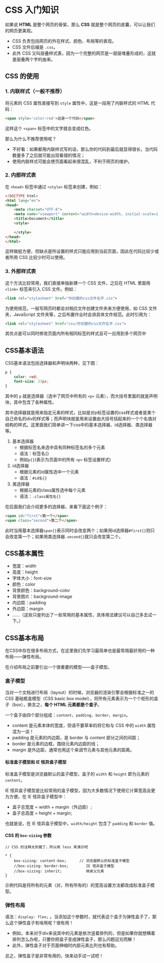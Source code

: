 # CSS 入门知识

如果说 **HTML** 是整个网页的骨架，那么 **CSS** 就是整个网页的皮囊，可以让我们的网页更美观。

- CSS 负责包括网页的外在样式、颜色、布局等的表现。
- CSS 文件后缀是 `.css`。
- 此外 CSS 又叫层叠样式表，因为一个完整的网页是一层层堆叠形成的，这就是层叠两个字的由来。

## CSS 的使用

### 1. 内联样式（一般不推荐）

将元素的 CSS 属性直接写到 `style` 属性中，这是一段用了内联样式的 HTML 代码：

```html
<span style='color:red'>这是一个代码</span>
```

这样这个 `<span>` 标签中的文字就会变成红色。

那么为什么不推荐使用呢？

- 不好看：如果都用内联样式写的话，那么你的代码到最后就显得很长，当代码数量多了之后就可能出现看错的情况；
- 使用内联样式可能会使页面看起来很混乱，不利于网页的维护。

### 2. 内部样式表

在 `<head>` 标签中通过 `<style>` 标签来创建，例如：

```html
<!DOCTYPE html>
<html lang="en">
<head>
    <meta charset="UTF-8">
    <meta name="viewport" content="width=device-width, initial-scale=1.0">
    <title>Document</title>
    <style>
        
    </style>
</head>
</html>
```

这样做挺方便，但缺点是所设置的样式只能应用到当前页面，因此在代码比较少或者所用 CSS 比较少时可以使用。

### 3. 外部样式表

这个方法比较常用，我们直接单独新建一个 CSS 文件，之后在 HTML 里面用 `<link>` 标签来引入 CSS 文件。例如：

```html
<link rel="stylesheet" href="你创建的css文件名字.css">
```

为使用规范，一般写网页时都会对相应文件创建文件夹来方便使用，如 CSS 文件夹，JavaScript 文件夹等，之后布置作业时会讲具体文件规范。此时引用为：

```html
<link rel="stylesheet" href="css/你创建的css文件名字.css">
```

其优点是可以同时修改页面内所有相同标签的样式且可一应用到多个网页中

## CSS基本语法

CSS基本语法包括选择器和声明块两种，见下图：

```css
p {
    color: red;
    font-size: 23px;
}
```

其中的 `p` 就是选择器（选中了网页中所有的 `<p>` 元素），而大括号里面的就是声明块，其中包含了各种属性。  

其中选择器就是用来指定元素的样式，比如是对p标签设置的css样式或者是某个自己命名的div的样式等；而声明块就是用来设置由大括号括起来的一个个名值对结构的样式。这里面我们简单讲一下css中的基本选择器、id选择器、类选择器等。

1. 基本选择器
   - 根据标签名来选中具有同种标签名的多个元素
   - 语法：标签名{}
   - 例如```p{}```(表示为页面中的所有 `<p>` 标签设置样式)
2. id选择器
   - 根据元素的id属性选中一个元素
   - 语法：`#id名{}`
3. 类选择器
   - 根据元素的class属性选中每个元素
   - 语法：`.class属性名{}`

在后面我们会介绍更多的选择器，来看下面这个例子：

```html
<span id="first">第一个</span>
<span class="second">第二个</span>
```

此时当用基本选择器`span{}`表示同时会改变两个；如果用id选择器`#first{}`则只会改变第一个；如果用类选择器`.second{}`就只会改变第二个。

## CSS基本属性

- 宽度：width
- 高度：height
- 字体大小：font-size
- 颜色：color
- 背景颜色：background-color
- 背景图片：background-image
- 内边距：padding
- 外边距：margin
- ......（这些只是列出了一些常用的基本属性，具体用法建议可以自己多去试一下。）

## CSS基本布局

在CSS中存在很多布局方式，在这里我们先学习最简单也是最常用最好用的一种布局——弹性布局。

在介绍布局之前要引出一个很重要的模型——盒子模型。

### 盒子模型

当对一个文档进行布局（layout）的时候，浏览器的渲染引擎会根据标准之一的 CSS 基础框盒模型（CSS basic box model），将所有元素表示为一个个矩形的盒子（box），换言之，**每个 HTML 元素都是个盒子**。

一个盒子由四个部分组成：`content`、`padding`、`border`、`margin`。

- content 是元素本体的宽度，但请不要草率的将它和与 CSS 中的 `width` 属性混为一谈！
- padding 是元素的内边距，是 border 与 content 部分之间的间距；
- border 是元素的边框，围绕元素内边距的线；
- margin 是外边距，通常也用这个来调节元素与其他元素的距离。

#### 标准盒子模型和 IE 怪异盒子模型

标准盒子模型是浏览器默认的盒子模型，盒子的 `width` 和 `height` 即为元素的 `content`。

IE 怪异盒子模型是比较常用的盒子模型，因为大多数情况下使用它计算宽高会更为方便。在 IE 怪异盒子模型中：

- 盒子总宽度 = width + margin（外边距）;
- 盒子总高度 = height + margin;

也就是说，在 IE 怪异盒子模型中，`width/height` 包含了 `padding` 和 `border` 值。

#### CSS 的 `box-sizing` 参数

```less
// CSS 的注释太折磨了，所以用 less 来演示吧

* {
    box-sizing: content-box;      // 浏览器默认的标准盒子模型
    //box-sizing: border-box;        IE 怪异盒子模型
    //box-sizing: inherit;           继承父元素
}
```

示例代码是将所有的元素（对，所有所有的）的宽高设置方法都改成标准盒子模型。

### 弹性布局

语法：`display: flex;` 。当添加这个参数时，就代表这个盒子为弹性盒子了，那么这个弹性盒子有啥用呢？很有用！

- 例如，本来对于div来说其中的元素是依次竖着排列的，但是如果你就想横着排列怎么办呢，只要你把盒子变成弹性盒子，那么问题迎刃而解！
- 此外，弹性盒子对于页面伸缩时内部元素比列也有帮助。

总之，弹性盒子是非常有用的，快来动手试一试吧！
